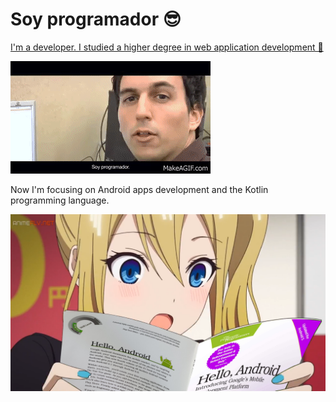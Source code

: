 # Soy programador 😎

[I'm a developer. I studied a higher degree in web application development 🥵](https://www.youtube.com/watch?v=OgIRAjnnJzI)

![soy programador fp xdddddd](./Soy_programador_fp.gif)

Now I'm focusing on Android apps development and the Kotlin programming language.

![ayasaka android development](./Hayasaka_Holding_Android_Java.png)
